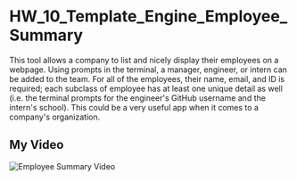 # HW_10_Template_Engine_Employee_Summary
This tool allows a company to list and nicely display their employees on a webpage. Using prompts in the terminal, a manager, engineer, or intern can be added to the team. For all of the employees, their name, email, and ID is required; each subclass of employee has at least one unique detail as well (i.e. the terminal prompts for the engineer's GitHub username and the intern's school). This could be a very useful app when it comes to a company's organization. 

## My Video
![Employee Summary Video](./Homework/Assets/Employee_Summary_Video.gif)